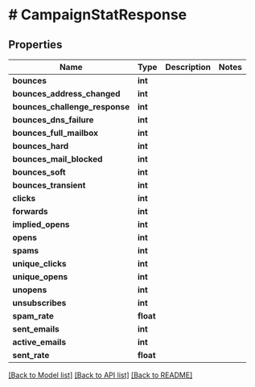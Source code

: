 # # CampaignStatResponse

## Properties

Name | Type | Description | Notes
------------ | ------------- | ------------- | -------------
**bounces** | **int** |  | 
**bounces_address_changed** | **int** |  | 
**bounces_challenge_response** | **int** |  | 
**bounces_dns_failure** | **int** |  | 
**bounces_full_mailbox** | **int** |  | 
**bounces_hard** | **int** |  | 
**bounces_mail_blocked** | **int** |  | 
**bounces_soft** | **int** |  | 
**bounces_transient** | **int** |  | 
**clicks** | **int** |  | 
**forwards** | **int** |  | 
**implied_opens** | **int** |  | 
**opens** | **int** |  | 
**spams** | **int** |  | 
**unique_clicks** | **int** |  | 
**unique_opens** | **int** |  | 
**unopens** | **int** |  | 
**unsubscribes** | **int** |  | 
**spam_rate** | **float** |  | 
**sent_emails** | **int** |  | 
**active_emails** | **int** |  | 
**sent_rate** | **float** |  | 

[[Back to Model list]](../../README.md#documentation-for-models) [[Back to API list]](../../README.md#documentation-for-api-endpoints) [[Back to README]](../../README.md)


